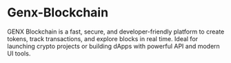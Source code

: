 # Genx-Blockchain
GENX Blockchain is a fast, secure, and developer-friendly platform to create tokens, track transactions, and explore blocks in real time. Ideal for launching crypto projects or building dApps with powerful API and modern UI tools.
